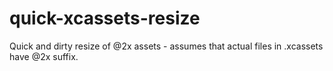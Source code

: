 quick-xcassets-resize
=====================

Quick and dirty resize of @2x assets - assumes that actual files in .xcassets have @2x suffix.

